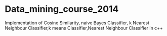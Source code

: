 # Data_mining_course_2014
Implementation of Cosine Similarity, naive Bayes Classifier, k Nearest Neighbour Classifier,k means Classifier,Nearest Neighbour Classifier in c++
